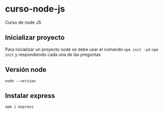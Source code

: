 # curso-node-js
Curso de node JS

## Inicializar proyecto

Para inicializar un proyecto node se debe usar el comando `npm init -y`ó `npm init` y respondiendo cada una de las preguntas

## Versión node
`node --version`

## Instalar express
````
npm i express


